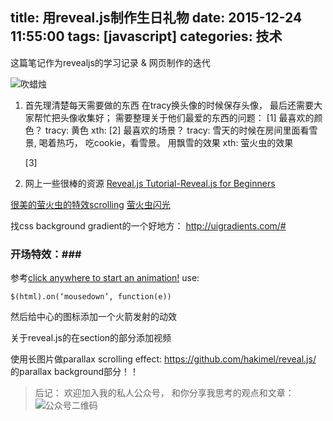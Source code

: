 title: 用reveal.js制作生日礼物
date: 2015-12-24 11:55:00
tags: [javascript]
categories: 技术
---

这篇笔记作为revealjs的学习记录 & 网页制作的迭代

<!-- more -->
![吹蜡烛](http://ww2.sinaimg.cn/large/c5ee78b5gw1ezadadm0hkg20dw07ndwp.gif)

1. 首先理清楚每天需要做的东西
   在tracy换头像的时候保存头像， 最后还需要大家帮忙把头像收集好；
   需要整理关于他们最爱的东西的问题：
   [1] 最喜欢的颜色？
   tracy: 黄色
   xth: 
   [2] 最喜欢的场景？
tracy: 雪天的时候在房间里面看雪景,  喝着热巧， 吃cookie，看雪景。
用飘雪的效果
xth: 萤火虫的效果
   
   [3] 
2. 网上一些很棒的资源
[Reveal.js Tutorial-Reveal.js for Beginners](http://htmlcheats.com/reveal-js/reveal-js-tutorial-reveal-js-for-beginners/)

[很美的萤火虫的特效scrolling](http://codepen.io/aamirafridi/pen/sfgGA)
[萤火虫闪光](http://codepen.io/rikschennink/pen/eNbXMP)
  
找css background gradient的一个好地方：
http://uigradients.com/#
   

### 开场特效：###
参考[click anywhere to start an animation!](http://codepen.io/andreasstorm/pen/rHDjf)
use:
```
$(html).on(‘mousedown’, function(e))
```
然后给中心的图标添加一个火箭发射的动效
   
关于reveal.js的在section的部分添加视频
<section data-background-video="https://s3.amazonaws.com/static.slid.es/site/homepage/v1/homepage-video-editor.mp4,https://s3.amazonaws.com/static.slid.es/site/homepage/v1/homepage-video-editor.webm" data-background-video-loop>

使用长图片做parallax scrolling effect:
https://github.com/hakimel/reveal.js/
的parallax background部分！！

> 后记： 欢迎加入我的私人公众号， 和你分享我思考的观点和文章：
![公众号二维码](http://ww2.sinaimg.cn/large/c5ee78b5gw1ezbljkk2apj20by0byq3q.jpg)


   



   



   



   



   



   



